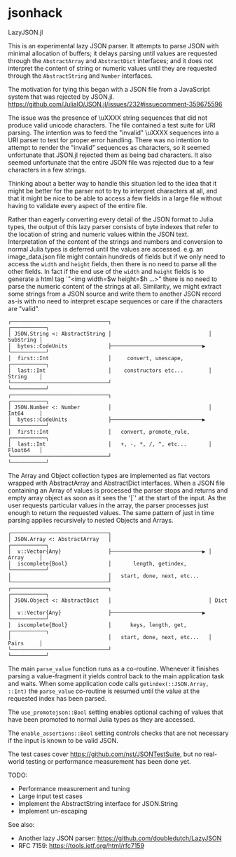 # jsonhack

LazyJSON.jl

This is an experimental lazy JSON parser. It attempts to parse JSON
with minimal allocation of buffers; it delays parsing until values
are requested through the `AbstractArray` and `AbstractDict`
interfaces; and it does not interpret the content of string or
numeric values until they are requested through the `AbstractString`
and `Number` interfaces.

The motivation for tying this began with a JSON file from a JavaScript
system that was rejected by JSON.jl.
https://github.com/JuliaIO/JSON.jl/issues/232#issuecomment-359675596

The issue was the presence of \\uXXXX string sequences that did not
produce valid unicode characters. The file contained a test suite
for URI parsing. The intention was to feed the "invalid" \\uXXXX
sequences into a URI parser to test for proper error handling. There
was no intention to attempt to render the "invalid" sequences as
characters, so it seemed unfortunate that JSON.jl rejected them as
being bad characters. It also seemed unfortunate that the entire JSON
file was rejected due to a few characters in a few strings.

Thinking about a better way to handle this situation led to the
idea that it might be better for the parser not to try to interpret
characters at all, and that it might be nice to be able to access a few
fields in a large file without having to validate every aspect of the
entire file.

Rather than eagerly converting every detail of the JSON format to Julia
types, the output of this lazy parser consists of byte indexes that
refer to the location of string and numeric values within the JSON text.
Interpretation of the content of the strings and numbers and conversion
to normal Julia types is deferred until the values are accessed.
e.g. an image_data.json file might contain hundreds of fields but if we
only need to access the `width` and `height` fields, then there is no
need to parse all the other fields. In fact if the end use of the `width`
and `height` fields is to generate a html tag `"<img width=\$w height=\$h ...>"
there is no need to parse the numeric content of the strings at all.
Similarity, we might extract some strings from a JSON source and write
them to another JSON record as-is with no need to interpret escape
sequences or care if the characters are "valid".

```
┌───────────────────────────────┐                               ┌───────────┐
│ JSON.String <: AbstractString │                               │ SubString │
│  bytes::CodeUnits             ├─────────────────────────────▶ └───────────┘
│  first::Int                   │     convert, unescape,        ┌───────────┐
│  last::Int                    │    constructors etc...        │ String    │
└───────────────────────────────┘                               └───────────┘
┌───────────────────────────────┐                               ┌───────────┐
│ JSON.Number <: Number         │                               │ Int64     │
│  bytes::CodeUnits             ├─────────────────────────────▶ └───────────┘
│  first::Int                   │   convert, promote_rule,      ┌───────────┐
│  last::Int                    │   +, -, *, /, ^, etc...       │ Float64   │
└───────────────────────────────┘                               └───────────┘
```


The Array and Object collection types are implemented as flat vectors
wrapped with AbstractArray and AbstractDict interfaces. When a JSON
file containing an Array of values is processed the parser stops
and returns and empty array object as soon as it sees the '[`' at
the start of the input.  As the user requests particular values in
the array, the parser processes just enough to return the requested
values. The same pattern of just in time parsing applies recursively
to nested Objects and Arrays.

```
┌───────────────────────────────┐
│ JSON.Array <: AbstractArray   │                               ┌───────────┐
│  v::Vector{Any}               ├─────────────────────────────▶ │ Array     │
│  iscomplete{Bool}             │       length, getindex,       └───────────┘
│                               │   start, done, next, etc...
└───────────────────────────────┘
┌───────────────────────────────┐                               ┌───────────┐
│ JSON.Object <: AbstractDict   │                               │ Dict      │
│  v::Vector{Any}               ├─────────────────────────────▶ └───────────┘
│  iscomplete{Bool}             │      keys, length, get,       ┌───────────┐
│                               │   start, done, next, etc...   │ Pairs     │
└───────────────────────────────┘                               └───────────┘
```


The main `parse_value` function runs as a co-routine. Whenever it
finishes parsing a value-fragment it yields control back to the
main application task and waits. When some application code calls
`getindex(::JSON.Array, ::Int)` the `parse_value` co-routine is
resumed until the value at the requested index has been parsed.

The `use_promotejson::Bool` setting enables optional caching of values
that have been promoted to normal Julia types as they are accessed.

The `enable_assertions::Bool` setting controls checks that are not
necessary if the input is known to be valid JSON.

The test cases cover https://github.com/nst/JSONTestSuite, but no
real-world testing or performance measurement has been done yet.

TODO:
 - Performance measurement and tuning
 - Large input test cases
 - Implement the AbstractString interface for JSON.String
 - Implement un-escaping

See also:
 - Another lazy JSON parser: https://github.com/doubledutch/LazyJSON
 - RFC 7159: https://tools.ietf.org/html/rfc7159
